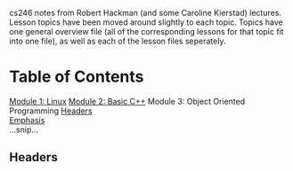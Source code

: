 cs246 notes from Robert Hackman (and some Caroline Kierstad) lectures. Lesson topics have been moved around slightly to each topic. Topics have one general overview file (all of the corresponding lessons for that topic fit into one file), as well as each of the lesson files seperately.

# Table of Contents
[Module 1: Linux]()
[Module 2: Basic C++]()
Module 3: Object Oriented Programming 
[Headers](#headers)  
[Emphasis](#emphasis)  
...snip...    
<a name="headers"/>
## Headers
